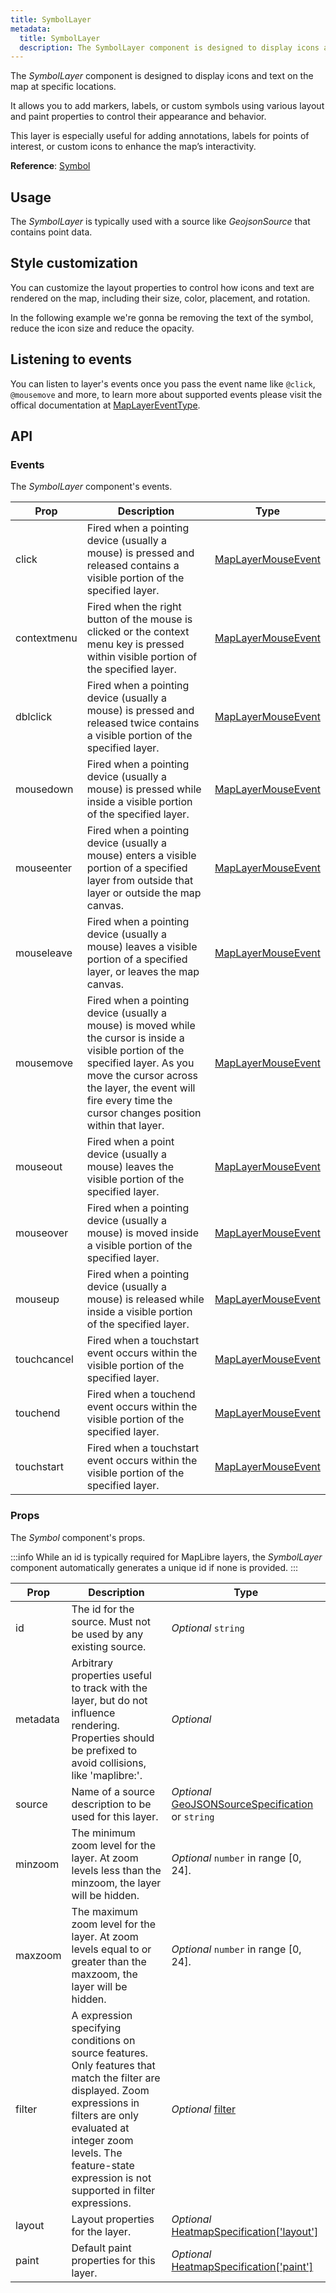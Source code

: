 ```yaml
---
title: SymbolLayer
metadata:
  title: SymbolLayer
  description: The SymbolLayer component is designed to display icons and text on the map at specific locations.
---
```


The *SymbolLayer* component is designed to display icons and text on the map at specific locations.

It allows you to add markers, labels, or custom symbols using various layout and paint properties to control their appearance and behavior.

This layer is especially useful for adding annotations, labels for points of interest, or custom icons to enhance the map’s interactivity.

**Reference**: [Symbol](https://maplibre.org/maplibre-style-spec/layers/#symbol)

## Usage

The *SymbolLayer* is typically used with a source like *GeojsonSource* that contains point data.

<example id="layers/symbol" />

## Style customization

You can customize the layout properties to control how icons and text are rendered on the map, including their size, color, placement, and rotation.

In the following example we're gonna be removing the text of the symbol, reduce the icon size and reduce the opacity.

<example id="layers/symbol-style" />

## Listening to events

You can listen to layer's events once you pass the event name like `@click`, `@mousemove` and more, to learn more about supported events please visit the offical documentation at [MapLayerEventType](https://maplibre.org/maplibre-gl-js/docs/API/type-aliases/MapLayerEventType/).

<example id="layers/symbol-events" />

## API

### Events

The *SymbolLayer* component's events.

| Prop  | Description                                                                                                                                | Type |
|-------|--------------------------------------------------------------------------------------------------------------------------------------------|------|
| click | Fired when a pointing device (usually a mouse) is pressed and released contains a visible portion of the specified layer. | [MapLayerMouseEvent](https://maplibre.org/maplibre-gl-js/docs/API/type-aliases/MapLayerMouseEvent/) |
| contextmenu | Fired when the right button of the mouse is clicked or the context menu key is pressed within visible portion of the specified layer. | [MapLayerMouseEvent](https://maplibre.org/maplibre-gl-js/docs/API/type-aliases/MapLayerMouseEvent/) |
| dblclick | Fired when a pointing device (usually a mouse) is pressed and released twice contains a visible portion of the specified layer. | [MapLayerMouseEvent](https://maplibre.org/maplibre-gl-js/docs/API/type-aliases/MapLayerMouseEvent/) |
| mousedown | Fired when a pointing device (usually a mouse) is pressed while inside a visible portion of the specified layer. | [MapLayerMouseEvent](https://maplibre.org/maplibre-gl-js/docs/API/type-aliases/MapLayerMouseEvent/) |
| mouseenter | Fired when a pointing device (usually a mouse) enters a visible portion of a specified layer from outside that layer or outside the map canvas. | [MapLayerMouseEvent](https://maplibre.org/maplibre-gl-js/docs/API/type-aliases/MapLayerMouseEvent/) |
| mouseleave | Fired when a pointing device (usually a mouse) leaves a visible portion of a specified layer, or leaves the map canvas. | [MapLayerMouseEvent](https://maplibre.org/maplibre-gl-js/docs/API/type-aliases/MapLayerMouseEvent/) |
| mousemove | Fired when a pointing device (usually a mouse) is moved while the cursor is inside a visible portion of the specified layer. As you move the cursor across the layer, the event will fire every time the cursor changes position within that layer. | [MapLayerMouseEvent](https://maplibre.org/maplibre-gl-js/docs/API/type-aliases/MapLayerMouseEvent/) |
| mouseout | Fired when a point device (usually a mouse) leaves the visible portion of the specified layer. | [MapLayerMouseEvent](https://maplibre.org/maplibre-gl-js/docs/API/type-aliases/MapLayerMouseEvent/) |
| mouseover | Fired when a pointing device (usually a mouse) is moved inside a visible portion of the specified layer. | [MapLayerMouseEvent](https://maplibre.org/maplibre-gl-js/docs/API/type-aliases/MapLayerMouseEvent/) |
| mouseup | Fired when a pointing device (usually a mouse) is released while inside a visible portion of the specified layer. | [MapLayerMouseEvent](https://maplibre.org/maplibre-gl-js/docs/API/type-aliases/MapLayerMouseEvent/) |
| touchcancel | Fired when a touchstart event occurs within the visible portion of the specified layer. | [MapLayerMouseEvent](https://maplibre.org/maplibre-gl-js/docs/API/type-aliases/MapLayerMouseEvent/) |
| touchend | Fired when a touchend event occurs within the visible portion of the specified layer. | [MapLayerMouseEvent](https://maplibre.org/maplibre-gl-js/docs/API/type-aliases/MapLayerMouseEvent/) |
| touchstart | Fired when a touchstart event occurs within the visible portion of the specified layer. | [MapLayerMouseEvent](https://maplibre.org/maplibre-gl-js/docs/API/type-aliases/MapLayerMouseEvent/) |

### Props

The *Symbol* component's props.

:::info
While an id is typically required for MapLibre layers, the *SymbolLayer* component automatically generates a unique id if none is provided.
:::

| Prop  | Description                                                                                                                                | Type |
|-------|--------------------------------------------------------------------------------------------------------------------------------------------|------|
| id    | The id for the source. Must not be used by any existing source.                                                                            | *Optional* `string` |
| metadata | Arbitrary properties useful to track with the layer, but do not influence rendering. Properties should be prefixed to avoid collisions, like 'maplibre:'. | *Optional* |
| source | Name of a source description to be used for this layer. | *Optional* [GeoJSONSourceSpecification](https://maplibre.org/maplibre-style-spec/sources/#geojson) or `string` |
| minzoom | The minimum zoom level for the layer. At zoom levels less than the minzoom, the layer will be hidden. | *Optional* `number` in range [0, 24]. |
| maxzoom | The maximum zoom level for the layer. At zoom levels equal to or greater than the maxzoom, the layer will be hidden. | *Optional* `number` in range [0, 24]. |
| filter | A expression specifying conditions on source features. Only features that match the filter are displayed. Zoom expressions in filters are only evaluated at integer zoom levels. The feature-state expression is not supported in filter expressions. | *Optional* [filter](https://maplibre.org/maplibre-style-spec/expressions/) |
| layout | Layout properties for the layer. | *Optional* [HeatmapSpecification['layout']](https://maplibre.org/maplibre-style-spec/layers/#circle-sort-key) |
| paint | Default paint properties for this layer. | *Optional* [HeatmapSpecification['paint']](https://maplibre.org/maplibre-style-spec/layers/#circle-radius) |
